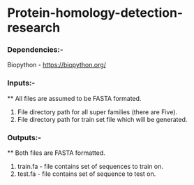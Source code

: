 # Protein-homology-detection-research

### Dependencies:- 

  Biopython - https://biopython.org/

### Inputs:-

** All files are assumed to be FASTA formated.

  1. File directory path for all super families (there are Five).
  2. File directory path for train set file which will be generated.

### Outputs:-
  ** Both files are FASTA formatted.
  
  1. train.fa - file contains set of sequences to train on.
  2. test.fa - file contains set of sequence to test on.
